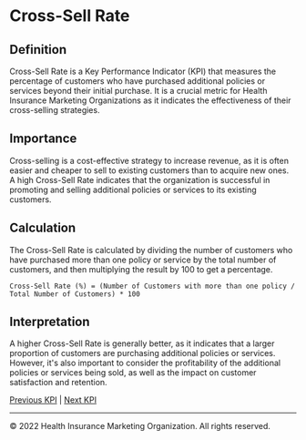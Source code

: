 # Cross-Sell Rate

## Definition

Cross-Sell Rate is a Key Performance Indicator (KPI) that measures the percentage of customers who have purchased additional policies or services beyond their initial purchase. It is a crucial metric for Health Insurance Marketing Organizations as it indicates the effectiveness of their cross-selling strategies.

## Importance

Cross-selling is a cost-effective strategy to increase revenue, as it is often easier and cheaper to sell to existing customers than to acquire new ones. A high Cross-Sell Rate indicates that the organization is successful in promoting and selling additional policies or services to its existing customers.

## Calculation

The Cross-Sell Rate is calculated by dividing the number of customers who have purchased more than one policy or service by the total number of customers, and then multiplying the result by 100 to get a percentage.

```
Cross-Sell Rate (%) = (Number of Customers with more than one policy / Total Number of Customers) * 100
```

## Interpretation

A higher Cross-Sell Rate is generally better, as it indicates that a larger proportion of customers are purchasing additional policies or services. However, it's also important to consider the profitability of the additional policies or services being sold, as well as the impact on customer satisfaction and retention.

[Previous KPI](./upsell_rate.md) | [Next KPI](./customer_retention_rate.md)

---

© 2022 Health Insurance Marketing Organization. All rights reserved.